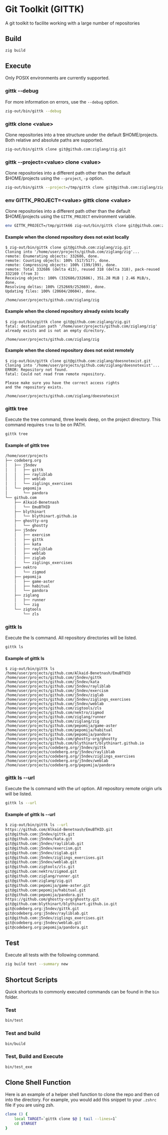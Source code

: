 # Git Toolkit (GITTK)

A git toolkit to facilite working with a large number of repositories

## Build

```sh
zig build

```

## Execute
Only POSIX environments are currently supported.

### gittk --debug

For more information on errors, use the `--debug` option.

```sh
zig-out/bin/gittk --debug 
```

### gittk clone \<value>

Clone repositories into a tree structure under the default $HOME/projects.
Both relative and absolute paths are supported.

```sh
zig-out/bin/gittk clone git@github.com:ziglang/zig.git
```

### gittk --project=\<value> clone \<value>

Clone repositories into a different path other than the default $HOME/projects using the `--project`, `-p` option.

```sh
zig-out/bin/gittk --project=/tmp/gittk clone git@github.com:ziglang/zig.git
```

### env GITTK_PROJECT=\<value> gittk clone \<value>

Clone repositories into a different path other than the default $HOME/projects using the `GITTK_PROJECT` environment variable.

```sh
env GITTK_PROJECT=/tmp/gittk66 zig-out/bin/gittk clone git@github.com:ziglang/zig.git
```

#### Example when the cloned repository does not exist locally
```zig
$ zig-out/bin/gittk clone git@github.com:ziglang/zig.git   
Cloning into '/home/user/projects/github.com/ziglang/zig'...
remote: Enumerating objects: 332686, done.
remote: Counting objects: 100% (517/517), done.
remote: Compressing objects: 100% (199/199), done.
remote: Total 332686 (delta 413), reused 318 (delta 318), pack-reused 332169 (from 3)
Receiving objects: 100% (332686/332686), 351.28 MiB | 2.46 MiB/s, done.
Resolving deltas: 100% (252669/252669), done.
Updating files: 100% (20604/20604), done.

/home/user/projects/github.com/ziglang/zig
```
#### Example when the cloned repository already exists locally
```zig
$ zig-out/bin/gittk clone git@github.com:ziglang/zig.git
fatal: destination path '/home/user/projects/github.com/ziglang/zig' already exists and is not an empty directory.

/home/user/projects/github.com/ziglang/zig
```

#### Example when the cloned repository does not exist remotely
```zig
$ zig-out/bin/gittk clone git@github.com:ziglang/doesnotexist.git
Cloning into '/home/user/projects/github.com/ziglang/doesnotexist'...
ERROR: Repository not found.
fatal: Could not read from remote repository.

Please make sure you have the correct access rights
and the repository exists.

/home/user/projects/github.com/ziglang/doesnotexist
```
### gittk tree

Execute the tree command, three levels deep, on the project directory.
This command requires `tree` to be on PATH.

```sh
gittk tree
```
#### Example of gittk tree

```sh
/home/user/projects
├── codeberg.org
│   ├── j5ndev
│   │   ├── gittk
│   │   ├── rayliblab
│   │   ├── weblab
│   │   └── ziglings_exercises
│   └── pepomija
│       └── pandora
└── github.com
    ├── Alkaid-Benetnash
    │   └── EmuBTHID
    ├── blythinart
    │   └── blythinart.github.io
    ├── ghostty-org
    │   └── ghostty
    ├── j5ndev
    │   ├── exercism
    │   ├── gittk
    │   ├── kata
    │   ├── rayliblab
    │   ├── weblab
    │   ├── ziglab
    │   └── ziglings_exercises
    ├── nektro
    │   └── zigmod
    ├── pepomija
    │   ├── game-aster
    │   ├── habitual
    │   └── pandora
    ├── ziglang
    │   ├── runner
    │   └── zig
    └── zigtools
        └── zls
```

### gittk ls

Execute the ls command.  All repository directories will be listed.

```sh
gittk ls
```

#### Example of gittk ls

```
$ zig-out/bin/gittk ls
/home/user/projects/github.com/Alkaid-Benetnash/EmuBTHID
/home/user/projects/github.com/j5ndev/gittk
/home/user/projects/github.com/j5ndev/kata
/home/user/projects/github.com/j5ndev/rayliblab
/home/user/projects/github.com/j5ndev/exercism
/home/user/projects/github.com/j5ndev/ziglab
/home/user/projects/github.com/j5ndev/ziglings_exercises
/home/user/projects/github.com/j5ndev/weblab
/home/user/projects/github.com/zigtools/zls
/home/user/projects/github.com/nektro/zigmod
/home/user/projects/github.com/ziglang/runner
/home/user/projects/github.com/ziglang/zig
/home/user/projects/github.com/pepomija/game-aster
/home/user/projects/github.com/pepomija/habitual
/home/user/projects/github.com/pepomija/pandora
/home/user/projects/github.com/ghostty-org/ghostty
/home/user/projects/github.com/blythinart/blythinart.github.io
/home/user/projects/codeberg.org/j5ndev/gittk
/home/user/projects/codeberg.org/j5ndev/rayliblab
/home/user/projects/codeberg.org/j5ndev/ziglings_exercises
/home/user/projects/codeberg.org/j5ndev/weblab
/home/user/projects/codeberg.org/pepomija/pandora
```

### gittk ls --url

Execute the ls command with the url option.  All repository remote origin urls will be listed.

```sh
gittk ls --url
```

#### Example of gittk ls --url

```sh
$ zig-out/bin/gittk ls --url
https://github.com/Alkaid-Benetnash/EmuBTHID.git
git@github.com:j5ndev/gittk.git
git@github.com:j5ndev/kata.git
git@github.com:j5ndev/rayliblab.git
git@github.com:j5ndev/exercism.git
git@github.com:j5ndev/ziglab.git
git@github.com:j5ndev/ziglings_exercises.git
git@github.com:j5ndev/weblab.git
git@github.com:zigtools/zls.git
git@github.com:nektro/zigmod.git
git@github.com:ziglang/runner.git
git@github.com:ziglang/zig.git
git@github.com:pepomija/game-aster.git
git@github.com:pepomija/habitual.git
git@github.com:pepomija/pandora.git
https://github.com/ghostty-org/ghostty.git
git@github.com:blythinart/blythinart.github.io.git
git@codeberg.org:j5ndev/gittk.git
git@codeberg.org:j5ndev/rayliblab.git
git@github.com:j5ndev/ziglings_exercises.git
git@codeberg.org:j5ndev/weblab.git
git@codeberg.org:pepomija/pandora.git
```

## Test

Execute all tests with the following command.

```sh
zig build test --summary new
```

## Shortcut Scripts

Quick shortcuts to commonly executed commands can be found in the `bin` folder.

### Test

```sh
bin/test
```

### Test and build

```sh
bin/build
```

### Test, Build and Execute

```sh
bin/test_exe
```

## Clone Shell Function

Here is an example of a helper shell function to clone the repo and then cd into the directory.
For example, you would add this snippet to your `.zshrc` file if you are using zsh.

```sh
clone () {
    local TARGET=`gittk clone $@ | tail --lines=1`
    cd $TARGET
}
```
